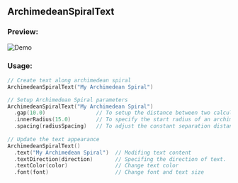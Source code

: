 ## ArchimedeanSpiralText

### Preview:

![Demo](../../../Sources/Rings/Documentation.docc/Resources/ArchimedeanSpiralText.gif)

### Usage:
```swift
// Create text along archimedean spiral
ArchimedeanSpiralText("My Archimedean Spiral")

// Setup Archimedean Spiral parameters
ArchimedeanSpiralText("My Archimedean Spiral")
  .gap(10.0)                // To setup the distance between two calculated points.
  .innerRadius(15.0)        // To specify the start radius of an archimedean spiral
  .spacing(radiusSpacing)   // To adjust the constant separation distance between intersection points measured from the origin.
   
// Update the text appearance
ArchimedeanSpiralText()
  .text("My Archimedean Spiral")  // Modifing text content
  .textDirection(direction)       // Specifing the direction of text.
  .textColor(color)               // Change text color
  .font(font)                     // Change font and text size
```
